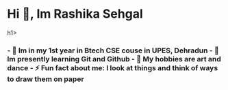 <h1 align="centre">Hi 👋, Im Rashika Sehgal</h1>h1>
<h3 align= "centre">
- 🔭 Im in my 1st year in Btech CSE couse in UPES, Dehradun
- 🌱 Im presently learning Git and Github
- 💬 My hobbies are art and dance
- ⚡ Fun fact about me: I look at things and think of ways to draw them on paper
<!--
**rashikasehgal/rashikasehgal** is a ✨ _special_ ✨ repository because its `README.md` (this file) appears on your GitHub profile.

Here are some ideas to get you started:

- 🔭 I’m currently working on ...
- 🌱 I’m currently learning ...
- 👯 I’m looking to collaborate on ...
- 🤔 I’m looking for help with ...
- 💬 Ask me about ...
- 📫 How to reach me: ...
- 😄 Pronouns: ...
- ⚡ Fun fact: ...
-->
